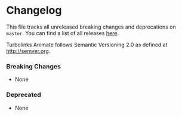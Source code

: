 # Changelog

This file tracks all unreleased breaking changes and deprecations on `master`. You can find a list of all releases [here](https://github.com/jonhue/turbolinks-animate/releases).

Turbolinks Animate follows Semantic Versioning 2.0 as defined at http://semver.org.

### Breaking Changes

* None

### Deprecated

* None
